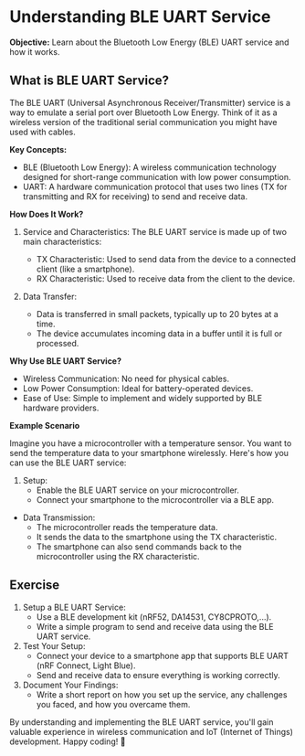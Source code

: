 # Understanding BLE UART Service

**Objective:** Learn about the Bluetooth Low Energy (BLE) UART service and how it works.

## What is BLE UART Service?

The BLE UART (Universal Asynchronous Receiver/Transmitter) service is a way to emulate a serial port over Bluetooth Low Energy. Think of it as a wireless version of the traditional serial communication you might have used with cables.

**Key Concepts:**

- BLE (Bluetooth Low Energy): A wireless communication technology designed for short-range communication with low power consumption.
- UART: A hardware communication protocol that uses two lines (TX for transmitting and RX for receiving) to send and receive data.

**How Does It Work?**

1. Service and Characteristics:
   The BLE UART service is made up of two main characteristics:
   
    - TX Characteristic: Used to send data from the device to a connected client (like a smartphone).
    - RX Characteristic: Used to receive data from the client to the device.

2. Data Transfer:
   
    - Data is transferred in small packets, typically up to 20 bytes at a time.
    - The device accumulates incoming data in a buffer until it is full or processed.

**Why Use BLE UART Service?**

- Wireless Communication: No need for physical cables.
- Low Power Consumption: Ideal for battery-operated devices.
- Ease of Use: Simple to implement and widely supported by BLE hardware providers.

**Example Scenario**

Imagine you have a microcontroller with a temperature sensor. You want to send the temperature data to your smartphone wirelessly. Here's how you can use the BLE UART service:

1. Setup:
    - Enable the BLE UART service on your microcontroller.
    - Connect your smartphone to the microcontroller via a BLE app.
- Data Transmission:
   - The microcontroller reads the temperature data.
   - It sends the data to the smartphone using the TX characteristic.
   - The smartphone can also send commands back to the microcontroller using the RX characteristic.

## Exercise

1. Setup a BLE UART Service:
    - Use a BLE development kit (nRF52, DA14531, CY8CPROTO,...).
    - Write a simple program to send and receive data using the BLE UART service.
2. Test Your Setup:
    - Connect your device to a smartphone app that supports BLE UART (nRF Connect, Light Blue).
    - Send and receive data to ensure everything is working correctly.
3. Document Your Findings:
    - Write a short report on how you set up the service, any challenges you faced, and how you overcame them.

By understanding and implementing the BLE UART service, you'll gain valuable experience in wireless communication and IoT (Internet of Things) development. Happy coding! 🚀
